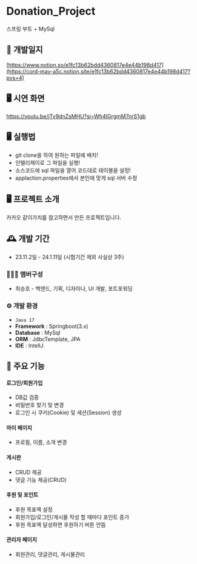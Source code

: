 # Donation_Project
스프링 부트 + MySql


## 📖 개발일지
[https://www.notion.so/e1fc13b62bdd4360817e4e44b198d417](https://cord-may-a5c.notion.site/e1fc13b62bdd4360817e4e44b198d417?pvs=4)


## 🖥️ 시연 화면
https://youtu.be/jTv9dnZsMHU?si=Wh4IGrgmM7nrS1gb


## 🖥 실행법
- git clone을 하여 원하는 파일에 배치!
- 인텔리제이로 그 파일을 실행!
- 소스코드에 sql 파일을 열어 코드대로 테이블을 설정!
- applaction.properties에서 본인에 맞게 sql 서버 수정


## 🖥️ 프로젝트 소개
카카오 같이가치를 참고하면서 만든 프로젝트입니다.
<br>

## 🕰️ 개발 기간
* 23.11.2일 - 24.1.11일 (시험기간 제외 사실상 3주)

### 🧑‍🤝‍🧑 맴버구성
 -  최승호 - 백엔드, 기획, 디자이나, UI 개발, 포트포워딩

### ⚙️ 개발 환경
- `Java 17`
- **Framework** : Springboot(3.x)
- **Database** : MySql
- **ORM** : JdbcTemplate, JPA
- **IDE** : IntellJ

## 📌 주요 기능
#### 로그인/회원가입 
- DB값 검증
- 비밀번호 찾기 및 변경 
- 로그인 시 쿠키(Cookie) 및 세션(Session) 생성

#### 마이 페이지 
- 프로필, 이름, 소개 변경

#### 게시판 
- CRUD 제공
- 댓글 기능 제공(CRUD)
  
#### 후원 및 포인트 
- 후원 목표액 설정
- 회원가입/로그인/게시물 작성 할 때마다 포인트 증가
- 후원 목표액 달성하면 후원하기 버튼 안뜸
  
#### 관리자 페이지 
- 회원관리, 댓글관리, 게시물관리 
